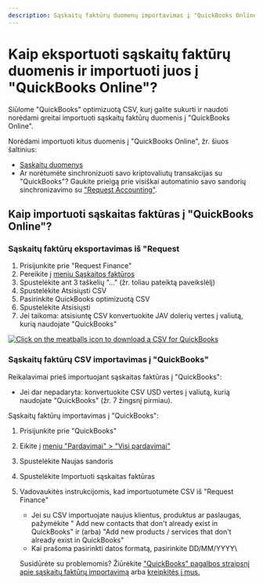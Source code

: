 ```yaml
---
description: Sąskaitų faktūrų duomenų importavimas į "QuickBooks Online".
---
```


# Kaip eksportuoti sąskaitų faktūrų duomenis ir importuoti juos į "QuickBooks Online"?

Siūlome "QuickBooks" optimizuotą CSV, kurį galite sukurti ir naudoti norėdami greitai importuoti sąskaitų faktūrų duomenis į "QuickBooks Online".

Norėdami importuoti kitus duomenis į "QuickBooks Online", žr. šiuos šaltinius:

* [Sąskaitų duomenys](https://help.request.finance/en/articles/9087671-how-to-export-bills-data-and-import-it-into-quickbooks-online)
* Ar norėtumėte sinchronizuoti savo kriptovaliutų transakcijas su "QuickBooks"? Gaukite prieigą prie visiškai automatinio savo sandorių sinchronizavimo su ["Request Accounting"](https://www.request.finance/accounting).

## Kaip importuoti sąskaitas faktūras į "QuickBooks Online"? <a href="#h_b8ee16648d" id="h_b8ee16648d"></a>

### Sąskaitų faktūrų eksportavimas iš "Request <a href="#h_9475bf4bdf" id="h_9475bf4bdf"></a>

1. Prisijunkite prie "Request Finance"
2. Pereikite į [meniu Sąskaitos faktūros](https://app.request.finance/get-paid/sent)
3. Spustelėkite ant 3 taškelių "..." (žr. toliau pateiktą paveikslėlį)
4. Spustelėkite Atsisiųsti CSV
5. Pasirinkite QuickBooks optimizuotą CSV
6. Spustelėkite Atsisiųsti
7. Jei taikoma: atsisiuntę CSV konvertuokite JAV dolerių vertes į valiutą, kurią naudojate "QuickBooks"

[![Click on the meatballs icon to download a CSV for QuickBooks](https://downloads.intercomcdn.com/i/o/995613672/8a40478c69454a1c8eaf7656/image.png?expires=1751479200\&signature=8726d0617c2f5bda099ac683e2eb5f5aed7f23af97e7a7c113a985cb511a56ac\&req=fSkiEMh9m4ZdFb4V1XW4gRNCjQWVohbHewPgCmVb%2FELuq%2BJm1jKd89E%2FMUcN%0Ay%2BfhlzPvXHbMhgGuEsXoZugJaQ%3D%3D%0A)](https://downloads.intercomcdn.com/i/o/995613672/8a40478c69454a1c8eaf7656/image.png?expires=1751479200\&signature=8726d0617c2f5bda099ac683e2eb5f5aed7f23af97e7a7c113a985cb511a56ac\&req=fSkiEMh9m4ZdFb4V1XW4gRNCjQWVohbHewPgCmVb%2FELuq%2BJm1jKd89E%2FMUcN%0Ay%2BfhlzPvXHbMhgGuEsXoZugJaQ%3D%3D%0A)

### &#x20;Sąskaitų faktūrų CSV importavimas į "QuickBooks" <a href="#h_6c16edb5df" id="h_6c16edb5df"></a>

Reikalavimai prieš importuojant sąskaitas faktūras į "QuickBooks":

* Jei dar nepadaryta: konvertuokite CSV USD vertes į valiutą, kurią naudojate "QuickBooks" (žr. 7 žingsnį pirmiau).

Sąskaitų faktūrų importavimas į "QuickBooks":

1. Prisijunkite prie "QuickBooks"
2. Eikite į [meniu "Pardavimai" > "Visi pardavimai"](https://app.qbo.intuit.com/app/sales)
3. Spustelėkite Naujas sandoris
4. Spustelėkite Importuoti sąskaitas faktūras
5.  Vadovaukitės instrukcijomis, kad importuotumėte CSV iš "Request Finance"

    * Jei su CSV importuojate naujus klientus, produktus ar paslaugas, pažymėkite " Add new contacts that don't already exist in QuickBooks" ir (arba) "Add new products / services that don't already exist in QuickBooks"
    * Kai prašoma pasirinkti datos formatą, pasirinkite DD/MM/YYYY\


    Susidūrėte su problemomis? Žiūrėkite ["QuickBooks" pagalbos straipsnį apie sąskaitų faktūrų importavimą](https://quickbooks.intuit.com/learn-support/en-us/help-article/import-export-data-files/import-multiple-invoices/L7E9Xrd8l_US_en_US?uid=lty06wwm) arba [kreipkitės į mus.](mailto:support@request.finance)
